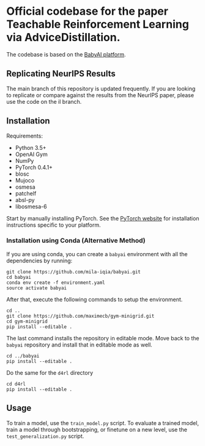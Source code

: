 # Official codebase for the paper Teachable Reinforcement Learning via AdviceDistillation.

The codebase is based on the [BabyAI platform](https://github.com/mila-iqia/babyai).

## Replicating NeurIPS Results

The main branch of this repository is updated frequently. If you are looking to replicate or compare against the results from the NeurIPS paper, please use the code on the il branch.

## Installation

Requirements:
- Python 3.5+
- OpenAI Gym
- NumPy
- PyTorch 0.4.1+
- blosc
- Mujoco
- osmesa
- patchelf
- absl-py
- libosmesa-6

Start by manually installing PyTorch. See the [PyTorch website](http://pytorch.org/)
for installation instructions specific to your platform.


### Installation using Conda (Alternative Method)

If you are using conda, you can create a `babyai` environment with all the dependencies by running:

```
git clone https://github.com/mila-iqia/babyai.git
cd babyai
conda env create -f environment.yaml
source activate babyai
```

After that, execute the following commands to setup the environment.

```
cd ..
git clone https://github.com/maximecb/gym-minigrid.git
cd gym-minigrid
pip install --editable .
```

The last command installs the repository in editable mode. Move back to the `babyai` repository and install that in editable mode as well.

```
cd ../babyai
pip install --editable .
```

Do the same for the `d4rl` directory

```
cd d4rl
pip install --editable .
```

## Usage

To train a model, use the `train_model.py` script.
To evaluate a trained model, train a model through bootstrapping, or finetune on a new level, use the `test_generalization.py` script.
